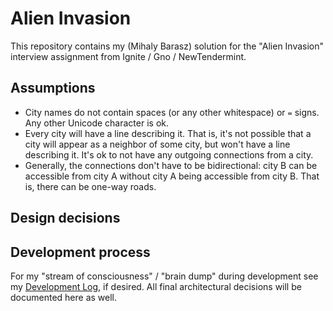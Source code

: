# Alien Invasion

This repository contains my (Mihaly Barasz) solution for the "Alien Invasion" interview
assignment from Ignite / Gno / NewTendermint.

## Assumptions

- City names do not contain spaces (or any other whitespace) or `=` signs. Any other Unicode
  character is ok.
- Every city will have a line describing it. That is, it's not possible that a city will appear
  as a neighbor of some city, but won't have a line describing it. It's ok to not have any
  outgoing connections from a city.
- Generally, the connections don't have to be bidirectional: city B can be accessible from city A
  without city A being accessible from city B. That is, there can be one-way roads.

## Design decisions

## Development process

For my "stream of consciousness" / "brain dump" during development see my
[Development Log](DevelopmentLog.md), if desired. All final architectural decisions will be
documented here as well.
